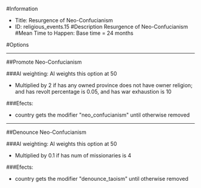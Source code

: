 #Information
 - Title: Resurgence of Neo-Confucianism
 - ID: religious_events.15
#Description
Resurgence of Neo-Confucianism
#Mean Time to Happen:
Base time = 24 months

#Options

___
##Promote Neo-Confucianism

###AI weighting:
AI weights this option at 50
 - Multiplied by 2 if has any owned province does not have owner religion; and has revolt percentage is 0.05, and has war exhaustion is 10


###Efects:<ul><li>country gets the modifier "neo_confucianism" until otherwise removed</li></ul>

___
##Denounce Neo-Confucianism

###AI weighting:
AI weights this option at 50
 - Multiplied by 0.1 if has num of missionaries is 4


###Efects:<ul><li>country gets the modifier "denounce_taoism" until otherwise removed</li></ul>

